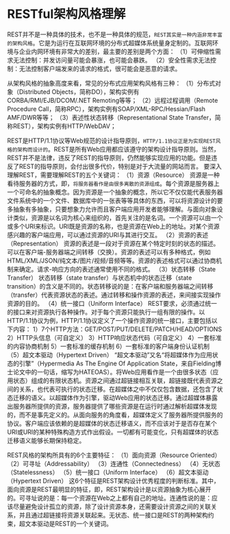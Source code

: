 # RESTful架构风格理解

REST并不是一种具体的技术，也不是一种具体的规范，`REST其实是一种内涵非常丰富的架构风格`。它是为运行在互联网环境的分布式超媒体系统量身定制的。互联网环境与企业内网环境有非常大的差别，最主要的差别是两个方面：
（1）可伸缩性需求无法控制：并发访问量可能会暴涨，也可能会暴跌。
（2）安全性需求无法控制：无法控制客户端发来的请求的格式，很可能会是恶意的请求。

从架构风格的抽象高度来看，常见的分布式应用架构风格有三种：
（1）分布式对象（Distributed Objects，简称DO），架构实例有CORBA/RMI/EJB/DCOM/.NET Remoting等等；
（2）远程过程调用（Remote Procedure Call，简称RPC），架构实例有SOAP/XML-RPC/Hessian/Flash AMF/DWR等等；
（3）表述性状态转移（Representational State Transfer，简称REST），架构实例有HTTP/WebDAV；

REST是HTTP/1.1协议等Web规范的设计指导原则，`HTTP/1.1协议正是为实现REST风格的架构而设计的`。REST是所有Web应用都应该遵守的架构设计指导原则。当然，REST并不是法律，违反了REST的指导原则，仍然能够实现应用的功能。但是违反了REST的指导原则，会付出很多代价，特别是对于大流量的网站而言。
要深入理解REST，需要理解REST的五个关键词：
（1）资源（Resource）
资源是一种看待服务器的方式，即，`将服务器看作是由很多离散的资源组成`。每个资源是服务器上一个可命名的抽象概念。因为资源是一个抽象的概念，所以它不仅仅能代表服务器文件系统中的一个文件、数据库中的一张表等等具体的东西，可以将资源设计的要多抽象有多抽象，只要想象力允许而且客户端应用开发者能够理解。与面向对象设计类似，资源是以名词为核心来组织的，首先关注的是名词。一个资源可以由一个或多个URI来标识。URI既是资源的名称，也是资源在Web上的地址。对某个资源感兴趣的客户端应用，可以通过资源的URI与其进行交互。
（2）资源的表述（Representation）
资源的表述是一段对于资源在某个特定时刻的状态的描述。可以在客户端-服务器端之间转移（交换）。资源的表述可以有多种格式，例如HTML/XML/JSON/纯文本/图片/视频/音频等等。资源的表述格式可以通过协商机制来确定。请求-响应方向的表述通常使用不同的格式。
（3）状态转移（State Transfer）
状态转移（state transfer）与状态机中的状态迁移（state transition）的含义是不同的。状态转移说的是：在客户端和服务器端之间转移（transfer）代表资源状态的表述。通过转移和操作资源的表述，来间接实现操作资源的目的。
（4）统一接口（Uniform Interface）
REST要求，必须通过统一的接口来对资源执行各种操作。对于每个资源只能执行一组有限的操作。以HTTP/1.1协议为例，HTTP/1.1协议定义了一个操作资源的统一接口，主要包括以下内容：
1）7个HTTP方法：GET/POST/PUT/DELETE/PATCH/HEAD/OPTIONS
2）HTTP头信息（可自定义）
3）HTTP响应状态代码（可自定义）
4）一套标准的内容协商机制
5）一套标准的缓存机制
6）一套标准的客户端身份认证机制
（5）超文本驱动（Hypertext Driven）
“超文本驱动”又名“将超媒体作为应用状态的引擎”（Hypermedia As The Engine Of Application State，来自Fielding博士论文中的一句话，缩写为HATEOAS）。将Web应用看作是一个由很多状态（应用状态）组成的有限状态机。资源之间通过超链接相互关联，超链接既代表资源之间的关系，也代表可执行的状态迁移。在超媒体之中不仅仅包含数据，还包含了状态迁移的语义。以超媒体作为引擎，驱动Web应用的状态迁移。通过超媒体暴露出服务器所提供的资源，服务器提供了哪些资源是在运行时通过解析超媒体发现的，而不是事先定义的。从面向服务的角度看，超媒体定义了服务器所提供服务的协议。客户端应该依赖的是超媒体的状态迁移语义，而不应该对于是否存在某个URI或URI的某种特殊构造方式作出假设。一切都有可能变化，只有超媒体的状态迁移语义能够长期保持稳定。

REST风格的架构所具有的6个主要特征：
（1）面向资源（Resource Oriented）
（2）可寻址（Addressability）
（3）连通性（Connectedness）
（4）无状态（Statelessness）
（5）统一接口（Uniform Interface）
（6）超文本驱动（Hypertext Driven）
这6个特征是REST架构设计优秀程度的判断标准。其中，面向资源是REST最明显的特征，即，REST架构设计是以资源抽象为核心展开的。可寻址说的是：每一个资源在Web之上都有自己的地址。连通性说的是：应该尽量避免设计孤立的资源，除了设计资源本身，还需要设计资源之间的关联关系，并且通过超链接将资源关联起来。无状态、统一接口是REST的两种架构约束，超文本驱动是REST的一个关键词。